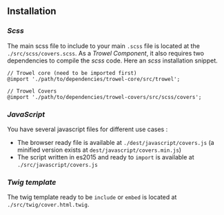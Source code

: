 ## Installation

### *Scss*
The main scss file to include to your main `.scss` file is located at the `./src/scss/covers.scss`. As a *Trowel Component*, it also requires two dependencies to compile the *scss* code. Here an *scss* installation snippet.

```
// Trowel core (need to be imported first)
@import './path/to/dependencies/trowel-core/src/trowel';

// Trowel Covers
@import './path/to/dependencies/trowel-covers/src/scss/covers';
```

### *JavaScript*
You have several javascript files for different use cases :
* The browser ready file is available at `./dest/javascript/covers.js` (a minified version exists at `dest/javascript/covers.min.js`)
* The script written in es2015 and ready to `import` is available at `./src/javascript/covers.js`


### *Twig template*
The twig template ready to be `include` or `embed` is located at `./src/twig/cover.html.twig`.

